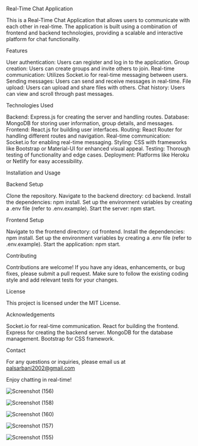 Real-Time Chat Application

This is a Real-Time Chat Application that allows users to communicate with each other in real-time. The application is built using a combination of frontend and backend technologies, providing a scalable and interactive platform for chat functionality.


Features

User authentication: Users can register and log in to the application.
Group creation: Users can create groups and invite others to join.
Real-time communication: Utilizes Socket.io for real-time messaging between users.
Sending messages: Users can send and receive messages in real-time.
File upload: Users can upload and share files with others.
Chat history: Users can view and scroll through past messages.

Technologies Used

Backend: Express.js for creating the server and handling routes.
Database: MongoDB for storing user information, group details, and messages.
Frontend: React.js for building user interfaces.
Routing: React Router for handling different routes and navigation.
Real-time communication: Socket.io for enabling real-time messaging.
Styling: CSS with frameworks like Bootstrap or Material-UI for enhanced visual appeal.
Testing: Thorough testing of functionality and edge cases.
Deployment: Platforms like Heroku or Netlify for easy accessibility.

Installation and Usage

Backend Setup

Clone the repository.
Navigate to the backend directory: cd backend.
Install the dependencies: npm install.
Set up the environment variables by creating a .env file (refer to .env.example).
Start the server: npm start.

Frontend Setup

Navigate to the frontend directory: cd frontend.
Install the dependencies: npm install.
Set up the environment variables by creating a .env file (refer to .env.example).
Start the application: npm start.

Contributing

Contributions are welcome! If you have any ideas, enhancements, or bug fixes, please submit a pull request. Make sure to follow the existing coding style and add relevant tests for your changes.


License

This project is licensed under the MIT License.


Acknowledgements

Socket.io for real-time communication.
React for building the frontend.
Express for creating the backend server.
MongoDB for the database management.
Bootstrap for CSS framework.

Contact

For any questions or inquiries, please email us at palsarbani2002@gmail.com


Enjoy chatting in real-time!

![Screenshot (156)](https://github.com/Sarbani3pal/RealTimeChatApplication/assets/106859451/c97b4cf9-b679-492f-a3de-b5814596042a)


![Screenshot (158)](https://github.com/Sarbani3pal/RealTimeChatApplication/assets/106859451/5041fa5c-7f70-4fee-8cc2-c535d5a5e1d4)


![Screenshot (160)](https://github.com/Sarbani3pal/RealTimeChatApplication/assets/106859451/b4721d3d-429a-4fa3-bd48-a5b411218284)


![Screenshot (157)](https://github.com/Sarbani3pal/RealTimeChatApplication/assets/106859451/86814df5-3baf-48eb-a7d0-628f875b5564)


![Screenshot (155)](https://github.com/Sarbani3pal/RealTimeChatApplication/assets/106859451/8084b054-4fa4-421a-ab24-f80e4c118204)
